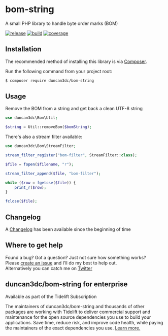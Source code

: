 # bom-string
A small PHP library to handle byte order marks (BOM)

[![release](https://poser.pugx.org/duncan3dc/bom-string/version.svg)](https://packagist.org/packages/duncan3dc/bom-string)
[![build](https://travis-ci.org/duncan3dc/bom-string.svg?branch=master)](https://travis-ci.org/duncan3dc/bom-string)
[![coverage](https://codecov.io/gh/duncan3dc/bom-string/graph/badge.svg)](https://codecov.io/gh/duncan3dc/bom-string)


## Installation

The recommended method of installing this library is via [Composer](//getcomposer.org/).

Run the following command from your project root:

```bash
$ composer require duncan3dc/bom-string
```


## Usage

Remove the BOM from a string and get back a clean UTF-8 string
```php
use duncan3dc\Bom\Util;

$string = Util::removeBom($bomString);
```


There's also a stream filter available:
```php
use duncan3dc\Bom\StreamFilter;

stream_filter_register("bom-filter", StreamFilter::class);

$file = fopen($filename, "r");

stream_filter_append($file, "bom-filter");

while ($row = fgetcsv($file)) {
    print_r($row);
}

fclose($file);
```


## Changelog
A [Changelog](CHANGELOG.md) has been available since the beginning of time


## Where to get help
Found a bug? Got a question? Just not sure how something works?  
Please [create an issue](//github.com/duncan3dc/bom-string/issues) and I'll do my best to help out.  
Alternatively you can catch me on [Twitter](https://twitter.com/duncan3dc)


## duncan3dc/bom-string for enterprise

Available as part of the Tidelift Subscription

The maintainers of duncan3dc/bom-string and thousands of other packages are working with Tidelift to deliver commercial support and maintenance for the open source dependencies you use to build your applications. Save time, reduce risk, and improve code health, while paying the maintainers of the exact dependencies you use. [Learn more.](https://tidelift.com/subscription/pkg/packagist-duncan3dc-bom-string?utm_source=packagist-duncan3dc-bom-string&utm_medium=referral&utm_campaign=readme)
